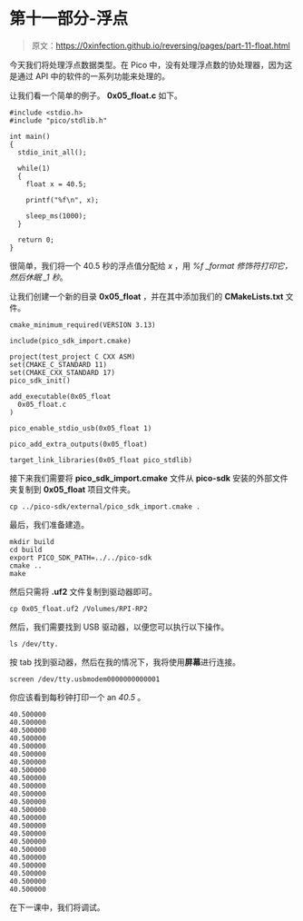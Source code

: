 # 第十一部分-浮点

> 原文：<https://0xinfection.github.io/reversing/pages/part-11-float.html>

今天我们将处理浮点数据类型。在 Pico 中，没有处理浮点数的协处理器，因为这是通过 API 中的软件的一系列功能来处理的。

让我们看一个简单的例子。 **0x05_float.c** 如下。

```
#include <stdio.h>
#include "pico/stdlib.h"

int main() 
{
  stdio_init_all();

  while(1) 
  {
    float x = 40.5;

    printf("%f\n", x); 

    sleep_ms(1000);
  }

  return 0;
}

```

很简单，我们将一个 40.5 秒的浮点值分配给 *x* ，用 *%f _format 修饰符打印它，然后休眠 _1 秒*。

让我们创建一个新的目录 **0x05_float** ，并在其中添加我们的 **CMakeLists.txt** 文件。

```
cmake_minimum_required(VERSION 3.13)

include(pico_sdk_import.cmake)

project(test_project C CXX ASM)
set(CMAKE_C_STANDARD 11) 
set(CMAKE_CXX_STANDARD 17) 
pico_sdk_init()

add_executable(0x05_float
  0x05_float.c
)

pico_enable_stdio_usb(0x05_float 1)

pico_add_extra_outputs(0x05_float)

target_link_libraries(0x05_float pico_stdlib)

```

接下来我们需要将 **pico_sdk_import.cmake** 文件从 **pico-sdk** 安装的外部文件夹复制到 **0x05_float** 项目文件夹。

```
cp ../pico-sdk/external/pico_sdk_import.cmake .

```

最后，我们准备建造。

```
mkdir build
cd build
export PICO_SDK_PATH=../../pico-sdk
cmake ..
make

```

然后只需将 **.uf2** 文件复制到驱动器即可。

```
cp 0x05_float.uf2 /Volumes/RPI-RP2

```

然后，我们需要找到 USB 驱动器，以便您可以执行以下操作。

```
ls /dev/tty.

```

按 tab 找到驱动器，然后在我的情况下，我将使用**屏幕**进行连接。

```
screen /dev/tty.usbmodem0000000000001

```

你应该看到每秒钟打印一个 an *40.5* 。

```
40.500000
40.500000
40.500000
40.500000
40.500000
40.500000
40.500000
40.500000
40.500000
40.500000
40.500000
40.500000
40.500000
40.500000
40.500000
40.500000
40.500000
40.500000
40.500000
40.500000
40.500000
40.500000
40.500000

```

在下一课中，我们将调试。